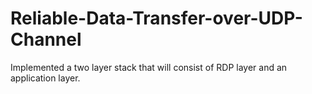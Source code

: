 # Reliable-Data-Transfer-over-UDP-Channel

Implemented a two layer stack that will consist of RDP layer and an application layer. 

